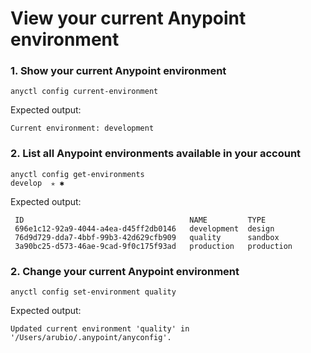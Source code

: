 # View your current Anypoint environment

### 1. Show your current Anypoint environment

```
anyctl config current-environment
```

Expected output:

```
Current environment: development
```

### 2. List all Anypoint environments available in your account

```
anyctl config get-environments                                                                                                                                                                                                     develop  ✭ ✱
```

Expected output:
```
 ID                                     NAME         TYPE
 696e1c12-92a9-4044-a4ea-d45ff2db0146   development  design
 76d9d729-dda7-4bbf-99b3-42d629cfb909   quality      sandbox
 3a90bc25-d573-46ae-9cad-9f0c175f93ad   production   production
```

### 2. Change your current Anypoint environment

```
anyctl config set-environment quality
```

Expected output:

```
Updated current environment 'quality' in '/Users/arubio/.anypoint/anyconfig'.
```
